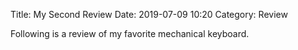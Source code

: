 Title: My Second Review
Date: 2019-07-09 10:20
Category: Review

Following is a review of my favorite mechanical keyboard.
